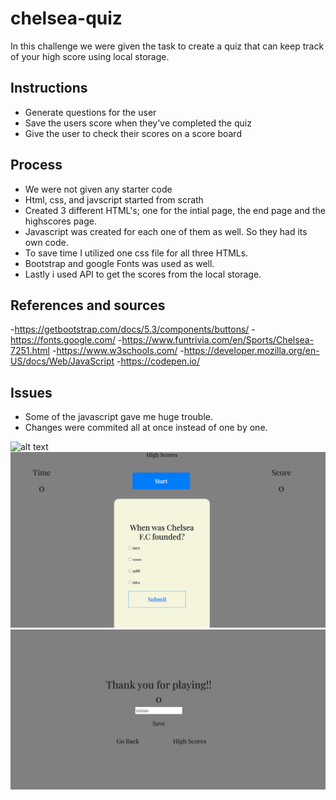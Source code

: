 # chelsea-quiz
In this challenge we were given the task to create a quiz that can keep track of your high score using local storage.

##  Instructions
- Generate questions for the user
- Save the users score when they've completed the quiz
- Give the user to check their scores on a score board

## Process
- We were not given any starter code
- Html, css, and javscript started from scrath
- Created 3 different HTML's; one for the intial  page, the end page and the highscores page.
- Javascript was created for each one of them as well. So they had its own code.
- To save time I utilized one css file for all three HTMLs.
- Bootstrap and google Fonts was used as well.
- Lastly i used API to get the scores from the local  storage. 

## References and sources
-https://getbootstrap.com/docs/5.3/components/buttons/
-https://fonts.google.com/
-https://www.funtrivia.com/en/Sports/Chelsea-7251.html
-https://www.w3schools.com/
-https://developer.mozilla.org/en-US/docs/Web/JavaScript
-https://codepen.io/

## Issues
- Some of the javascript  gave me huge trouble.
- Changes were commited all at once instead of one by one.

![alt text](assets/img/Screenshot-2.png)
![alt text](assets/img/Screenshot-3.png)
![alt text](assets/img/Screenshot-1.png)
